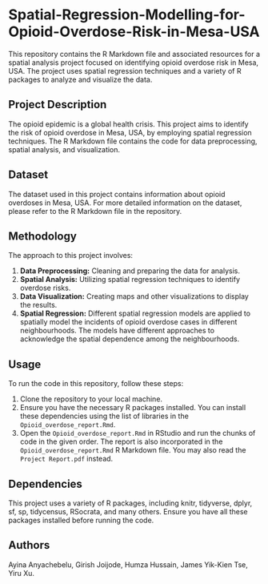 # Spatial-Regression-Modelling-for-Opioid-Overdose-Risk-in-Mesa-USA

This repository contains the R Markdown file and associated resources for a spatial analysis project focused on identifying opioid overdose risk in Mesa, USA. The project uses spatial regression techniques and a variety of R packages to analyze and visualize the data.

## Project Description

The opioid epidemic is a global health crisis. This project aims to identify the risk of opioid overdose in Mesa, USA, by employing spatial regression techniques. The R Markdown file contains the code for data preprocessing, spatial analysis, and visualization.

## Dataset

The dataset used in this project contains information about opioid overdoses in Mesa, USA. For more detailed information on the dataset, please refer to the R Markdown file in the repository.

## Methodology

The approach to this project involves:

1. **Data Preprocessing:** Cleaning and preparing the data for analysis.
2. **Spatial Analysis:** Utilizing spatial regression techniques to identify overdose risks.
3. **Data Visualization:** Creating maps and other visualizations to display the results.
4. **Spatial Regression:** Different spatial regression models are applied to spatially model the incidents of opioid overdose cases in different neighbourhoods. The models have different approaches to acknowledge the spatial dependence among the neighbourhoods.

## Usage

To run the code in this repository, follow these steps:

1. Clone the repository to your local machine.
2. Ensure you have the necessary R packages installed. You can install these dependencies using the list of libraries in the `Opioid_overdose_report.Rmd`.
3. Open the `Opioid_overdose_report.Rmd` in RStudio and run the chunks of code in the given order. The report is also incorporated in the `Opioid_overdose_report.Rmd` R Markdown file. You may also read the `Project Report.pdf` instead.

## Dependencies

This project uses a variety of R packages, including knitr, tidyverse, dplyr, sf, sp, tidycensus, RSocrata, and many others. Ensure you have all these packages installed before running the code.

## Authors

Ayina Anyachebelu, Girish Joijode, Humza Hussain, James Yik-Kien Tse, Yiru Xu.

